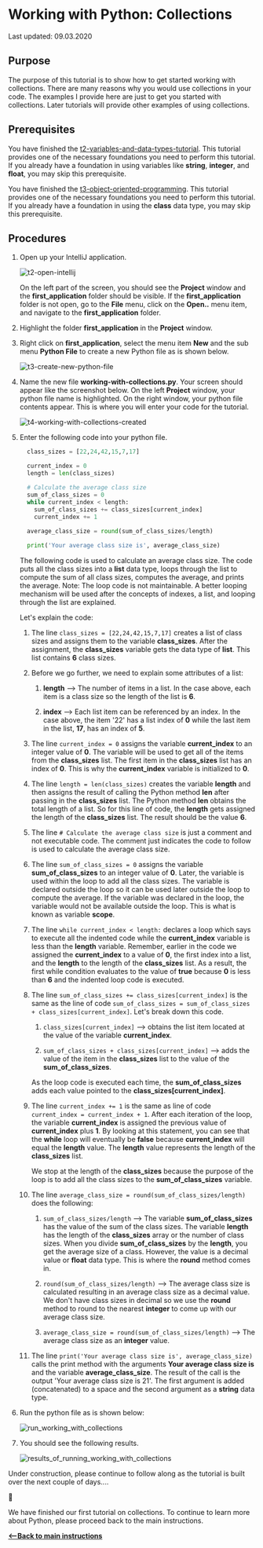 # Working with Python:  Collections

Last updated: 09.03.2020

## Purpose

The purpose of this tutorial is to show how to get started working with collections.  There
are many reasons why you would use collections in your code.  The examples I provide here
are just to get you started with collections.  Later tutorials will provide other examples
of using collections.

## Prerequisites

You have finished the [t2-variables-and-data-types-tutorial](../t2-variables-and-data-types/readme.md).  This tutorial provides one of the necessary foundations you need to perform this tutorial.  If you already have a foundation in using variables like **string**, **integer**, and **float**, you may skip this prerequisite.

You have finished the [t3-object-oriented-programming](../t3-object-oriented-programming/readme.md).  This tutorial provides one of the necessary foundations you need to perform this tutorial.  If you already have a foundation in using the **class** data type, you may skip this prerequisite.

## Procedures

1. Open up your IntelliJ application. 

    ![t2-open-intellij](../images/t4-open-intellij.png)

    On the left part of the screen, you should see the **Project** window and the **first_application**
    folder should be visible. If the **first_application** folder is not open, go to the **File** menu,
    click on the **Open..** menu item, and navigate to the **first_application** folder.

1. Highlight the folder **first_application** in the **Project** window.
1. Right click on **first_application**, select the menu item **New** and the sub menu **Python File** to
create a new Python file as is shown below.

    ![t3-create-new-python-file](../images/t4-create-python-file-in-intellij.png)

1. Name the new file **working-with-collections.py**.  Your screen should appear like the screenshot below.
   On the left **Project** window, your python file name is highlighted.  On the right window, your python file
   contents appear.  This is where you will enter your code for the tutorial.

    ![t4-working-with-collections-created](../images/t4-working-with-collections-created.png)


1. Enter the following code into your python file.

    ```python
      class_sizes = [22,24,42,15,7,17]
    
      current_index = 0
      length = len(class_sizes)

      # Calculate the average class size
      sum_of_class_sizes = 0
      while current_index < length:
        sum_of_class_sizes += class_sizes[current_index]
        current_index += 1
      
      average_class_size = round(sum_of_class_sizes/length)

      print('Your average class size is', average_class_size)

    ```

    The following code is used to calculate an average class size.  The code puts all the class sizes into a
    **list** data type, loops through the list to compute the sum of all class sizes, computes the average,
    and prints the average.  Note:  The loop code is not maintainable.  A better looping mechanism will be
    used after the concepts of indexes, a list, and looping through the list are explained. 

    Let's explain the code:

    1. The line `class_sizes = [22,24,42,15,7,17]` creates a list of class sizes and assigns them to the
       variable **class_sizes**.  After the assignment, the **class_sizes** variable gets the data type of
       **list**.  This list contains **6** class sizes.  

    1. Before we go further, we need to explain some attributes of a list:

        1. **length** --> The number of items in a list. In the case above, each item is a class size so
           the length of the list is **6**.

        1. **index** --> Each list item can be referenced by an index.  In the case above, the item '22' has
           a list index of **0** while the last item in the list, **17**, has an index of **5**.

    1. The line `current_index = 0` assigns the variable **current_index** to an integer value of **0**.
       The variable will be used to get all of the items from the **class_sizes** list.  The first item
       in the **class_sizes** list has an index of **0**. This is why the **current_index** variable is initialized
       to **0**.

    1. The line `length = len(class_sizes)` creates the variable **length** and then assigns the result of calling
       the Python method **len** after passing in the **class_sizes** list.  The Python method **len** obtains the
       total length of a list.  So for this line of code, the **length** gets assigned the length of the **class_sizes**
       list.  The result should be the value **6**.

    1. The line `# Calculate the average class size` is just a comment and not executable code.  The comment
       just indicates the code to follow is used to calculate the average class size.

    1. The line `sum_of_class_sizes = 0` assigns the variable **sum_of_class_sizes** to an integer value of **0**.
       Later, the variable is used within the loop to add all the class sizes.  The variable is declared outside the
       loop so it can be used later outside the loop to compute the average.  If the variable was declared in the loop, 
       the variable would not be available outside the loop.  This is what is known as variable **scope**.

    1. The line `while current_index < length:` declares a loop which says to execute all the indented code
       while the **current_index** variable is less than the **length** variable.  Remember, earlier in the
       code we assigned the **current_index** to a value of **0**, the first index into a list, and the
       **length** to the length of the **class_sizes** list.  As a result, the first while condition evaluates
       to the value of **true** because **0** is less than **6** and the indented loop code is executed.

    1. The line `sum_of_class_sizes += class_sizes[current_index]` is the same as the line of code
       `sum_of_class_sizes = sum_of_class_sizes + class_sizes[current_index]`.  Let's break down this code.

        1. `class_sizes[current_index]` --> obtains the list item located at the value of the variable
           **current_index**.

        1. `sum_of_class_sizes + class_sizes[current_index]` --> adds the value of the item in the
            **class_sizes** list to the value of the **sum_of_class_sizes**.

        As the loop code is executed each time, the **sum_of_class_sizes** adds each value pointed to
        the **class_sizes[current_index]**.

    1. The line `current_index += 1` is the same as line of code `current_index = current_index + 1`.
       After each iteration of the loop, the variable **current_index** is assigned the previous value of
       **current_index** plus **1**.  By looking at this statement, you can see that the **while**
       loop will eventually be **false** because **current_index** will equal the **length** value.  The
       **length** value represents the length of the **class_sizes** list.
       
       We stop at the length of the **class_sizes** because the purpose of the loop is to 
       add all the class sizes to the **sum_of_class_sizes** variable.

    1. The line `average_class_size = round(sum_of_class_sizes/length)` does the following:

        1. `sum_of_class_sizes/length` --> The variable **sum_of_class_sizes** has the value of the sum
            of the class sizes.  The variable **length** has the length of the **class_sizes** array or
            the number of class sizes.  When you divide **sum_of_class_sizes** by the **length**, you get the
            average size of a class.  However, the value is a decimal value or **float** data type.  This is
            where the **round** method comes in.

        1. `round(sum_of_class_sizes/length)` --> The average class size is calculated resulting in an average
            class size as a decimal value.  We don't have class sizes in decimal so we use the **round**
            method to round to the nearest **integer** to come up with our average class size.

        1. `average_class_size = round(sum_of_class_sizes/length)` --> The average class size as an **integer**
           value.

    1. The line `print('Your average class size is', average_class_size)` calls the print method with the arguments
       **Your average class size is** and the variable **average_class_size**.  The result of the call is the output
       'Your average class size is 21'.  The first argument is added (concatenated) to a space and the second 
       argument as a **string** data type.

1. Run the python file as is shown below:

    ![run_working_with_collections](../images/t4-run-working-with-collections.png)

1. You should see the following results.

    ![results_of_running_working_with_collections](../images/t4_results_of_running_working_with_collections.png)





Under construction, please continue to follow along as the tutorial is built over the next couple of days....

:construction:


We have finished our first tutorial on collections.  To continue to learn more about Python, please proceed back to the main instructions.


[**<--Back to main instructions**](../readme.md)
